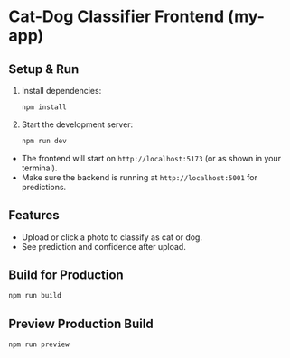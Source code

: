 # Cat-Dog Classifier Frontend (my-app)

## Setup & Run

1. Install dependencies:
   ```bash
   npm install
   ```
2. Start the development server:
   ```bash
   npm run dev
   ```

- The frontend will start on `http://localhost:5173` (or as shown in your terminal).
- Make sure the backend is running at `http://localhost:5001` for predictions.

## Features

- Upload or click a photo to classify as cat or dog.
- See prediction and confidence after upload.

## Build for Production

```bash
npm run build
```

## Preview Production Build

```bash
npm run preview
```
